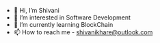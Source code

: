 - 👋 Hi, I’m Shivani
- 👀 I’m interested in Software Development
- 🌱 I’m currently learning BlockChain
- 📫 How to reach me - shivanikhare@outlook.com

<!---
Shivan1996/Shivan1996 is a ✨ special ✨ repository because its `README.md` (this file) appears on your GitHub profile.
You can click the Preview link to take a look at your changes.
--->
